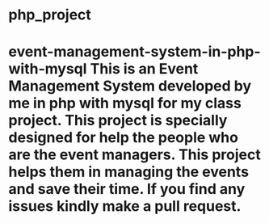 # php_project
# event-management-system-in-php-with-mysql This is an Event Management System developed by me in php with mysql for my class project. This project is specially designed for help the people who are the event managers. This project helps them in managing the events and save their time. If you find any issues kindly make a pull request.
